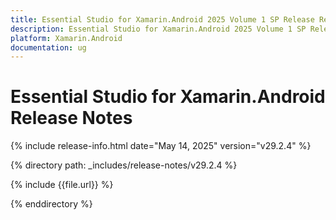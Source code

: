 ```yaml
---
title: Essential Studio for Xamarin.Android 2025 Volume 1 SP Release Release Notes  
description: Essential Studio for Xamarin.Android 2025 Volume 1 SP Release Release Notes  
platform: Xamarin.Android
documentation: ug
---
```


# Essential Studio for Xamarin.Android  Release Notes  

{% include release-info.html date="May 14, 2025"  version="v29.2.4" %} 

{% directory path: _includes/release-notes/v29.2.4 %}

{% include {{file.url}} %}

{% enddirectory %}